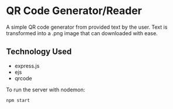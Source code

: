 # QR Code Generator/Reader
A simple QR code generator from provided text by the user.
Text is transformed into a .png image that can downloaded with ease.

## Technology Used

- express.js
- ejs
- qrcode

To run the server with nodemon:
```sh
npm start
```

